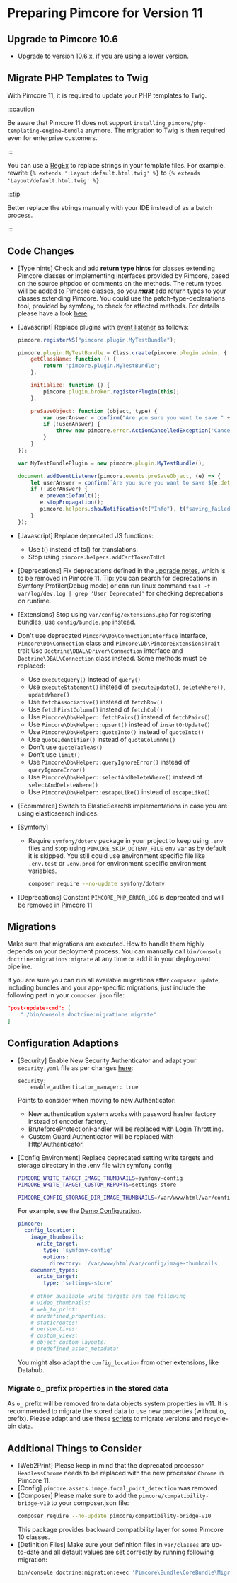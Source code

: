 # Preparing Pimcore for Version 11

## Upgrade to Pimcore 10.6
- Upgrade to version 10.6.x, if you are using a lower version.

## Migrate PHP Templates to Twig

With Pimcore 11, it is required to update your PHP templates to Twig.

:::caution

Be aware that Pimcore 11 does not support `installing pimcore/php-templating-engine-bundle` anymore. The migration to Twig is then required even for enterprise customers.

:::

You can use a [RegEx](https://gist.github.com/putzflorian/219f582377b20d64d97ea9d8751dbb89) to replace strings in your template files. For example, rewrite `{% extends ':Layout:default.html.twig' %}` to `{% extends 'Layout/default.html.twig' %}`.

:::tip 

Better replace the strings manually with your IDE instead of as a batch process.

:::

## Code Changes
- [Type hints] Check and add **return type hints** for classes extending Pimcore classes or implementing interfaces provided by Pimcore, based on the source phpdoc or comments on the methods.
  The return types will be added to Pimcore classes, so you _**must**_ add return types to your classes extending Pimcore.
  You could use the patch-type-declarations tool, provided by symfony, to check for affected methods. For details please have a look [here](https://symfony.com/doc/5.4/setup/upgrade_major.html#4-update-your-code-to-work-with-the-new-version).

- [Javascript] Replace plugins with [event listener](../../20_Extending_Pimcore/13_Bundle_Developers_Guide/06_Event_Listener_UI.md) as follows:
    ```javascript
    pimcore.registerNS("pimcore.plugin.MyTestBundle");

    pimcore.plugin.MyTestBundle = Class.create(pimcore.plugin.admin, {
        getClassName: function () {
            return "pimcore.plugin.MyTestBundle";
        },
    
        initialize: function () {
            pimcore.plugin.broker.registerPlugin(this);
        },
    
        preSaveObject: function (object, type) {
            var userAnswer = confirm("Are you sure you want to save " + object.data.general.className + "?");
            if (!userAnswer) {
                throw new pimcore.error.ActionCancelledException('Cancelled by user');
            }
        }
    });
    
    var MyTestBundlePlugin = new pimcore.plugin.MyTestBundle();
    ```
    
    ```javascript
    document.addEventListener(pimcore.events.preSaveObject, (e) => {
        let userAnswer = confirm(`Are you sure you want to save ${e.detail.object.data.general.className}?`);
        if (!userAnswer) {
           e.preventDefault();
           e.stopPropagation();
           pimcore.helpers.showNotification(t("Info"), t("saving_failed") + ' ' + 'placeholder', 'info');
        }
    });
    ```
- [Javascript] Replace deprecated JS functions:
   - Use t() instead of ts() for translations.
   - Stop using `pimcore.helpers.addCsrfTokenToUrl`
 
- [Deprecations] Fix deprecations defined in the [upgrade notes](../09_Upgrade_Notes/README.md), which is to be removed in Pimcore 11.
  Tip: you can search for deprecations in Symfony Profiler(Debug mode) or can run linux command `tail -f var/log/dev.log | grep 'User Deprecated'` for checking deprecations on runtime.

- [Extensions] Stop using `var/config/extensions.php` for registering bundles, use `config/bundle.php` instead.

- Don't use deprecated `Pimcore\Db\ConnectionInterface` interface, `Pimcore\Db\Connection` class and `Pimcore\Db\PimcoreExtensionsTrait` trait
  Use `Doctrine\DBAL\Driver\Connection` interface and `Doctrine\DBAL\Connection` class instead.
  Some methods must be replaced:
  - Use `executeQuery()` instead of `query()`
  - Use `executeStatement()` instead of `executeUpdate()`, `deleteWhere()`, `updateWhere()`
  - Use `fetchAssociative()` instead of `fetchRow()`
  - Use `fetchFirstColumn()` instead of `fetchCol()`
  - Use `Pimcore\Db\Helper::fetchPairs()` instead of `fetchPairs()`
  - Use `Pimcore\Db\Helper::upsert()` instead of `insertOrUpdate()`
  - Use `Pimcore\Db\Helper::quoteInto()` instead of `quoteInto()`
  - Use `quoteIdentifier()` instead of `quoteColumnAs()`
  - Don't use `quoteTableAs()`
  - Don't use `limit()`
  - Use `Pimcore\Db\Helper::queryIgnoreError()` instead of `queryIgnoreError()`
  - Use `Pimcore\Db\Helper::selectAndDeleteWhere()` instead of `selectAndDeleteWhere()`
  - Use `Pimcore\Db\Helper::escapeLike()` instead of `escapeLike()`

- [Ecommerce] Switch to ElasticSearch8 implementations in case you are using elasticsearch indices. 

- [Symfony]
  - Require `symfony/dotenv` package in your project to keep using `.env` files and stop using `PIMCORE_SKIP_DOTENV_FILE` env var as by default it is skipped. You  still could use environment specific file like `.env.test` or `.env.prod` for environment specific environment variables. 
    ```bash
    composer require --no-update symfony/dotenv
    ```
- [Deprecations] Constant `PIMCORE_PHP_ERROR_LOG` is deprecated and will be removed in Pimcore 11

## Migrations
Make sure that migrations are executed.
How to handle them highly depends on your deployment process.
You can manually call `bin/console doctrine:migrations:migrate` at any time or add it in your deployment pipeline.

If you are sure you can run all available migrations after `composer update`, including bundles and your app-specific migrations, just include the following part in your `composer.json` file:
```json
"post-update-cmd": [
    "./bin/console doctrine:migrations:migrate"
]
```

## Configuration Adaptions
- [Security] Enable New Security Authenticator and adapt your `security.yaml` file as per changes [here](https://github.com/pimcore/demo/blob/11.x/config/packages/security.yaml):
    ```
    security:
        enable_authenticator_manager: true
    ```
    Points to consider when moving to new Authenticator:
  - New authentication system works with password hasher factory instead of encoder factory.
  - BruteforceProtectionHandler will be replaced with Login Throttling.
  - Custom Guard Authenticator will be replaced with Http\Authenticator.
  
- [Config Environment] Replace deprecated setting write targets and storage directory in the .env file with symfony config
    ```bash
    PIMCORE_WRITE_TARGET_IMAGE_THUMBNAILS=symfony-config
    PIMCORE_WRITE_TARGET_CUSTOM_REPORTS=settings-store
  
    PIMCORE_CONFIG_STORAGE_DIR_IMAGE_THUMBNAILS=/var/www/html/var/config/image-thumbnails
    ```
  For example, see the [Demo Configuration](https://github.com/pimcore/demo/blob/7add4ddd30be82687ba5c4bbef8048e794e58923/config/config.yaml#L28).
    ```yaml
    pimcore:
      config_location:
        image_thumbnails:
          write_target:
            type: 'symfony-config'
            options:
              directory: '/var/www/html/var/config/image-thumbnails'
        document_types:
          write_target:
            type: 'settings-store'
        
        # other available write targets are the following
        # video_thumbnails:
        # web_to_print:
        # predefined_properties:
        # staticroutes:
        # perspectives:
        # custom_views:
        # object_custom_layouts:
        # predefined_asset_metadata:
    ```
    
    You might also adapt the `config_location` from other extensions, like Datahub.

### Migrate o_ prefix properties in the stored data
As `o_` prefix will be removed from data objects system properties in v11. It is recommended to migrate the stored data to use new properties (without o_ prefix).
Please adapt and use these [scripts](https://gist.github.com/dvesh3/50a1a99fd337d461e1652f2fd3b4d6cd) to migrate versions and recycle-bin data.

## Additional Things to Consider

- [Web2Print] Please keep in mind that the deprecated processor `HeadlessChrome` needs to be replaced with the new processor `Chrome` in Pimcore 11.
- [Config] `pimcore.assets.image.focal_point_detection` was removed
- [Composer] Please make sure to add the `pimcore/compatibility-bridge-v10` to your composer.json file:
    ```bash
    composer require --no-update pimcore/compatibility-bridge-v10
    ```
    This package provides backward compatibility layer for some Pimcore 10 classes.
- [Definition Files] Make sure your definition files in `var/classes` are up-to-date and all default values are set correctly by running following migration:
  ```bash
  bin/console doctrine:migration:exec 'Pimcore\Bundle\CoreBundle\Migrations\Version20230508121105'
  ```
    

